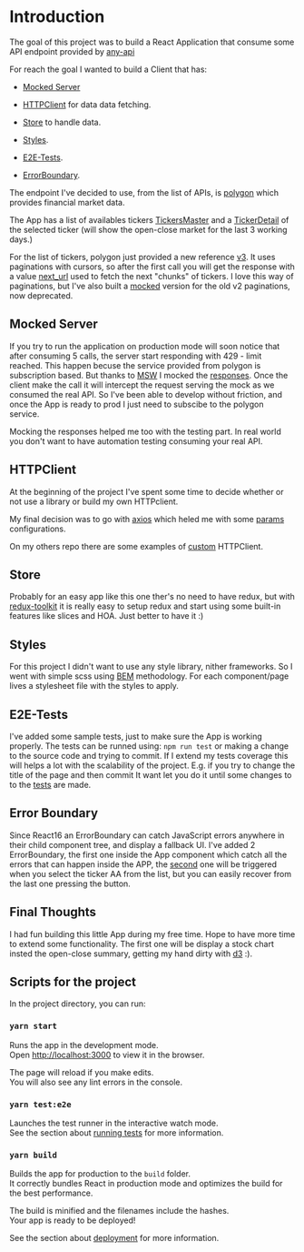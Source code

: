 # Introduction

The goal of this project was to build a React Application that consume some API endpoint provided by [any-api](https://any-api.com/)

For reach the goal I wanted to build a Client that has:

  * [Mocked Server](#mocked-server)
  
  * [HTTPClient](#http-client) for data data fetching. 

  * [Store](#store) to handle data.

  * [Styles](#style).

  * [E2E-Tests](#e2e).

  * [ErrorBoundary](#error-boundary).


The endpoint I've decided to use, from the list of APIs, is [polygon](https://polygon.io/) which provides financial market data.

The App has a list of availables tickers [TickersMaster](/src/pages/TickersPage/TickersMaster/index.js) and a [TickerDetail](/src/pages/TickersPage/TickerDetail/index.js) of the selected ticker (will show the open-close market for the last 3 working days.)

For the list of tickers, polygon just provided a new reference [v3](https://polygon.io/docs/get_v3_reference_tickers_anchor). It uses paginations with cursors, so after the first call you will get the response with a value [next_url](/src/api/tickers/index.js) used to fetch the next "chunks" of tickers. I love this way of paginations, but I've also built a [mocked](/src/mocks/handlers.js) version for the old v2 paginations, now deprecated.


## <a name="mocked-server"></a>Mocked Server
If you try to run the application on production mode will soon notice that after consuming 5 calls, the server start responding with 429 - limit reached. This happen becuse the service provided from polygon is subscription based. But thanks to [MSW](https://mswjs.io/) I mocked the [responses](/src/mocks). Once the client make the call it will intercept the request serving the mock as we consumed the real API. So I've been able to develop without friction, and once the App is ready to prod I just need to subscibe to the polygon service.

Mocking the responses helped me too with the testing part. In real world you don't want to have automation testing consuming your real API. 


## <a name="http-client"></a>HTTPClient
At the beginning of the project I've spent some time to decide whether or not use a library or build my own HTTPclient.

My final decision was to go with [axios](https://github.com/axios/axios) which heled me with some [params](/src/api/index.js) configurations.

On my others repo there are some examples of [custom](https://github.com/erik18xk/chat-client-challenge/blob/master/src/utils/HTTPClient.js) HTTPClient.


## <a name="store"></a>Store
Probably for an easy app like this one ther's no need to have redux, but with [redux-toolkit](https://redux-toolkit.js.org/) it is really easy to setup redux and start using some built-in features like slices and HOA. Just better to have it :)

## <a name="style"></a>Styles
For this project I didn't want to use any style library, nither frameworks. So I went with simple scss using [BEM](http://getbem.com/introduction/) methodology. For each component/page lives a stylesheet file with the styles to apply.


## <a name="e2e"></a>E2E-Tests
I've added some sample tests, just to make sure the App is working properly. The tests can be runned using:
```npm run test``` or making a change to the source code and trying to commit. If I extend my tests coverage this will helps a lot with the scalability of the project. E.g. if you try to change the title of the page and then commit It want let you do it until some changes to to the [tests](/src/pages/TickersPage/__test__/e2e.test.js) are made.

## <a name="error-boundary"></a>Error Boundary
Since React16 an ErrorBoundary can catch JavaScript errors anywhere in their child component tree, and display a fallback UI.
I've added 2 ErrorBoundary, the first one inside the App component which catch all the errors that can happen inside the APP, the [second](/src/components/Layout/index.js) one will be triggered when you select the ticker AA from the list, but you can easily recover from the last one pressing the button.

## Final Thoughts 
I had fun building this little App during my free time. Hope to have more time to extend some functionality. The first one will be display a stock chart insted the open-close summary, getting my hand dirty with [d3](https://d3js.org/) :).


## Scripts for the project
In the project directory, you can run:

### `yarn start`

Runs the app in the development mode.\
Open [http://localhost:3000](http://localhost:3000) to view it in the browser.

The page will reload if you make edits.\
You will also see any lint errors in the console.

### `yarn test:e2e`

Launches the test runner in the interactive watch mode.\
See the section about [running tests](https://facebook.github.io/create-react-app/docs/running-tests) for more information.

### `yarn build`

Builds the app for production to the `build` folder.\
It correctly bundles React in production mode and optimizes the build for the best performance.

The build is minified and the filenames include the hashes.\
Your app is ready to be deployed!

See the section about [deployment](https://facebook.github.io/create-react-app/docs/deployment) for more information.